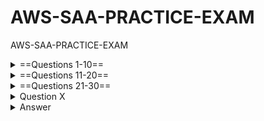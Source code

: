 # AWS-SAA-PRACTICE-EXAM
AWS-SAA-PRACTICE-EXAM

<details>
  <summary>==Questions 1-10==</summary>
  
<details>
  <summary>Question 1</summary>
 
A company collects data for temperature, humidity, and atmospheric pressure in cities across multiple continents.  The average volume of data that the company collects from each site daily is 500 GB.  Each site has a high-speed internet connection.  The company wants to aggregate the data from all these global sites as quickly as possible in a single Amazon S3 bucket.  The solution must minimize operational complexity.  

Which solution meets these requirements?

- [ ] A.  Turn on S3 Transfer Acceleration on the destination S3 bucket. Use multipart uploads to directly upload site data to the destination S3 bucket.    
- [ ] B.  Upload the data from each site to an S3 bucket in the closest Region.  Use S3 Cross-Region Replication to copy objects to the destination S3 bucket.  Then remove the data from the origin S3 bucket.    
- [ ] C.  Schedule AWS Snowball Edge Storage Optimized device jobs daily to transfer data from each site to the closest Region.  Use S3 Cross-Region Replication to copy objects to the destination S3 bucket.    
- [ ] D.  Upload the data from each site to an Amazon EC2 instance in the closest Region.  Store the data in an Amazon Elastic Block Store (Amazon EBS) volume.  At regular intervals, take an EBS snapshot and copy it to the Region that contains the destination S3 bucket.  Restore the EBS volume in that Region. 

</details>

<details>
  <summary>Answer</summary>

  - [ ] A.  Turn on S3 Transfer Acceleration on the destination S3 bucket. Use multipart uploads to directly upload site data to the destination S3 bucket.    

  The correct answer is A. Turn on S3 Transfer Acceleration on the destination S3 bucket. Use multipart uploads to directly upload site data to the destination S3 bucket.   

  Why is this the correct answer?
  
  - [ ] S3 Transfer Acceleration: This feature is designed to speed up transfers of data over long distances between your client and your S3 bucket. It leverages Amazon's CloudFront edge locations to optimize the network path, reducing latency and increasing throughput. Given that the company is transferring data from sites across multiple continents, S3 Transfer Acceleration is highly relevant.
  - [ ] Multipart Uploads: This feature allows you to upload a single object as a set of parts. Multipart uploads can improve throughput, provide faster recovery from network issues, and support uploading large objects (up to 5 TB). Since the company is dealing with 500 GB of data daily from each site, multipart uploads are a good practice to ensure efficient and reliable uploads.
  - [ ] Minimal Operational Complexity: This solution is relatively straightforward to implement. You enable S3 Transfer Acceleration on the bucket and configure your uploads to use the multipart upload API. This avoids the need for complex infrastructure setups or data transfer orchestration.
  
  Why are the other answers wrong?
  
  B. Upload the data from each site to an S3 bucket in the closest Region. Use S3 Cross-Region Replication to copy objects to the destination S3 bucket. Then remove the data from the origin S3 bucket.   
  
  Why it's wrong: 
  
  While this approach could work, it adds operational complexity. It involves managing S3 buckets in multiple regions, setting up and monitoring Cross-Region Replication, and ensuring data is deleted from the origin buckets. This adds more steps and potential points of failure compared to directly uploading with S3 Transfer Acceleration and multipart uploads. Also, Cross-Region Replication is optimized for asynchronous copying, which might not meet the requirement of getting the data into the central bucket "as quickly as possible."
  
  C. Schedule AWS Snowball Edge Storage Optimized device jobs daily to transfer data from each site to the closest Region. Use S3 Cross-Region Replication to copy objects to the destination S3 bucket.   
  
  Why it's wrong: 
  
  AWS Snowball Edge is designed for large-scale data transfers where network bandwidth is limited or cost-prohibitive. In this scenario, each site has a high-speed internet connection, making Snowball Edge unnecessary and adding significant operational overhead. Managing Snowball Edge devices, shipping them, and coordinating the data transfer process is far more complex than using direct uploads.
  
  D. Upload the data from each site to an Amazon EC2 instance in the closest Region. Store the data in an Amazon Elastic Block Store (Amazon EBS) volume. At regular intervals, take an EBS snapshot and copy it to the Region that contains the destination S3 bucket. Restore the EBS volume in that Region.   
  
  Why it's wrong: 
  
  This solution is overly complex and inefficient. It involves managing EC2 instances and EBS volumes in multiple regions, dealing with EBS snapshots, and restoring volumes. This adds significant operational overhead and introduces potential performance bottlenecks. It's also more costly than directly uploading to S3.
  
  Summary
  
  The best solution is A. Turn on S3 Transfer Acceleration on the destination S3 bucket. Use multipart uploads to directly upload site data to the destination S3 bucket. This approach provides the fastest data transfer over long distances with the least operational complexity.

</details>

<details>
  <summary>Question 2</summary>

  A company runs a web application that stores session state in memory on Amazon EC2 instances. The company wants to implement a solution to store session state data durably and elastically. The solution must minimize operational overhead.
  
  Which solution meets these requirements?
  
  - [ ] A. Use Amazon DynamoDB to store the session state data. Modify the application to read and write session state data to DynamoDB.
  - [ ] B. Use Amazon ElastiCache for Redis to store the session state data. Modify the application to read and write session state data to ElastiCache.
  - [ ] C. Use Amazon EC2 instance store volumes to store the session state data. Configure the application to replicate session state data across multiple EC2 instances.
  - [ ] D. Use Amazon Elastic File System (Amazon EFS) to store the session state data. Modify the application to read and write session state data to Amazon EFS.

</details>

<details>
  <summary>Answer</summary>

  - [ ] B. Use Amazon ElastiCache for Redis to store the session state data. Modify the application to read and write session state data to ElastiCache.

  The correct answer is B. Use Amazon ElastiCache for Redis to store the session state data. Modify the application to read and write session state data to ElastiCache.

  Why is this the correct answer?
  
  - [ ] Durable and Elastic: ElastiCache (both Redis and Memcached) provides an in-memory data store that is highly available and scalable.
  - [ ] Redis, in particular, offers durability options (RDB and AOF persistence) to ensure that session data is not lost in case of failures.
  - [ ] ElastiCache can elastically scale to handle increasing session loads.
  - [ ] Minimizes Operational Overhead: ElastiCache is a managed service.
  - [ ] AWS handles the setup, patching, scaling, and maintenance of the cache infrastructure, reducing the operational burden on the company.
  
  Why are the other answers wrong?
  
  A. Use Amazon DynamoDB to store the session state data. Modify the application to read and write session state data to DynamoDB.
  
  Why it's wrong: While DynamoDB is durable and scalable, it's a NoSQL database, not an in-memory cache. Accessing DynamoDB is generally slower than accessing an in-memory cache like ElastiCache. For session state, low latency is crucial for a good user experience. DynamoDB might introduce more latency than ElastiCache.
  
  C. Use Amazon EC2 instance store volumes to store the session state data. Configure the application to replicate session state data across multiple EC2 instances.
  
  Why it's wrong: EC2 instance store volumes are ephemeral, meaning the data is lost if the instance stops, terminates, or fails. Relying on instance store for session state would require complex application-level replication, which introduces significant operational overhead and potential data loss. This solution is neither durable nor operationally simple.
  
  D. Use Amazon Elastic File System (Amazon EFS) to store the session state data. Modify the application to read and write session state data to Amazon EFS.
  
  Why it's wrong: EFS is a file storage service. File system operations are generally slower than in-memory operations. Using EFS for session state would introduce latency and negatively impact application performance. It's not designed for the high-speed, low-latency access required for session data.
  
  Summary
  
  ElastiCache for Redis is the best solution because it provides a durable, elastic, and managed in-memory store that minimizes operational overhead and meets the performance requirements for session state management.
    
</details>


<details>
  <summary>Question 3</summary>

  A company uses AWS Organizations to manage multiple AWS accounts for different departments.  The management account has an Amazon S3 bucket that contains project reports.  The company wants to limit access to this S3 bucket to only users of accounts within the organization in AWS Organizations.  Which solution meets these requirements with the LEAST amount of operational overhead?    
  
  - [ ] A.  Add the aws:PrincipalOrgID global condition key with a reference to the organization ID to the S3 bucket policy.    
  - [ ] B.  Create an organizational unit (OU) for each department.  Add the aws:PrincipalOrgPaths global condition key to the S3 bucket policy.    
  - [ ] C.  Use AWS CloudTrail to monitor the CreateAccount, InviteAccountToOrganization, LeaveOrganization, and RemoveAccountFrom Organization events.  Update the S3 bucket policy accordingly.    
  - [ ] D.  Tag each user that needs access to the S3 bucket.  Add the aws: PrincipalTag global condition key to the S3 bucket policy.    

</details>

<details>
  <summary>Answer</summary>

  - [ ] A. Add the aws:PrincipalOrgID global condition key with a reference to the organization ID to the S3 bucket policy.

  The correct answer is A. Add the aws:PrincipalOrgID global condition key with a reference to the organization ID to the S3 bucket policy.

Why is this the correct answer?

aws:PrincipalOrgID for Organization-Wide Access: The aws:PrincipalOrgID condition key in an S3 bucket policy allows you to restrict access to AWS principals (users, roles) that belong to a specific AWS organization. This is the most efficient and direct way to enforce the requirement that only accounts within your AWS Organizations can access the bucket.
Least Operational Overhead: This method involves a simple modification to the S3 bucket policy. You add a condition that checks the organization ID, which is a static identifier. There's no need to manage individual accounts, OUs, or tags, resulting in minimal administrative effort.
Why are the other answers wrong?

B. Create an organizational unit (OU) for each department. Add the aws:PrincipalOrgPaths global condition key to the S3 bucket policy.   

Why it's wrong: While this could work, it's more complex than necessary. It requires you to create and maintain OUs, which adds organizational structure overhead. The aws:PrincipalOrgPaths condition key restricts access based on the OU hierarchy, which might be useful in some cases but is not needed for the simple requirement of granting access to the entire organization. If the organization structure changes, you might need to update the bucket policy.
C. Use AWS CloudTrail to monitor the CreateAccount, InviteAccountToOrganization, LeaveOrganization, and RemoveAccountFrom Organization events. Update the S3 bucket policy accordingly.

Why it's wrong: This is an extremely complex and inefficient solution. It involves:
Setting up CloudTrail to log organization events.
Creating an automated process (e.g., Lambda function) to analyze CloudTrail logs.
Parsing the logs to identify changes in the organization membership.
Dynamically updating the S3 bucket policy based on those changes. This approach introduces significant operational overhead, potential latency in policy updates, and increased risk of errors.
D. Tag each user that needs access to the S3 bucket. Add the aws: PrincipalTag global condition key to the S3 bucket policy.   

Why it's wrong: This is also complex and difficult to maintain. It requires:
Implementing a system to tag IAM users.
Ensuring that all relevant users are correctly tagged.
Updating tags whenever users are added or removed.
The aws:PrincipalTag condition key is useful for attribute-based access control (ABAC) but is not the most efficient way to control access based on organization membership.
Summary

The best solution is A. Add the aws:PrincipalOrgID global condition key because it's the simplest, most direct, and least operationally intensive way to restrict S3 bucket access to accounts within an AWS organization.

</details>

<details>
  <summary>Question 4</summary>

An application runs on an Amazon EC2 instance in a VPC.  The application processes logs that are stored in an Amazon S3 bucket.  The EC2 instance needs to access the S3 bucket without connectivity to the internet.  Which solution will provide private network connectivity to Amazon S3?   

- [ ] A.  Create a gateway VPC endpoint to the S3 bucket.    
- [ ] B.  Stream the logs to Amazon CloudWatch Logs.  Export the logs to the S3 bucket.    
- [ ] C.  Create an instance profile on Amazon EC2 to allow S3 access.    
- [ ] D.  Create an Amazon API Gateway API with a private link to access the S3 endpoint.  

</details>

<details>
  <summary>Answer</summary>

- [ ] A.  Create a gateway VPC endpoint to the S3 bucket.  

The correct answer is A. Create a gateway VPC endpoint to the S3 bucket.

Why is this the correct answer?

- [ ] Gateway VPC Endpoint for Private Connectivity: A gateway VPC endpoint for S3 enables instances within your VPC to access S3 over the AWS private network, without traversing the internet.
- [ ] This provides secure and private connectivity, satisfying the requirement to access the S3 bucket without internet access.

Why are the other answers wrong?

B. Stream the logs to Amazon CloudWatch Logs. Export the logs to the S3 bucket.

Why it's wrong: While CloudWatch Logs is useful for log management, this solution doesn't address the requirement for private connectivity. Exporting logs from CloudWatch Logs to S3 still involves network traffic, and it doesn't guarantee that the initial application access to S3 is private. It also adds an unnecessary intermediary step.

C. Create an instance profile on Amazon EC2 to allow S3 access.

Why it's wrong: An instance profile (which uses IAM roles) grants permissions to the EC2 instance to access AWS services like S3. However, it does not, by itself, provide private connectivity. The instance would still use public endpoints to access S3 unless a VPC endpoint is configured.

D. Create an Amazon API Gateway API with a private link to access the S3 endpoint.

Why it's wrong: While PrivateLink does provide private connectivity, using API Gateway in this scenario is overly complex and not the intended use case. API Gateway is designed for creating and managing APIs, not for direct, high-volume data access to S3 from EC2 instances. Gateway VPC endpoints are simpler and more efficient for this purpose.

Summary

The best solution is A. Create a gateway VPC endpoint to the S3 bucket because it directly and efficiently provides the required private connectivity between the EC2 instance and the S3 bucket.

</details>

<details>
  <summary>Question 5</summary>

A company is hosting a web application on AWS using a single Amazon EC2 instance that stores user-uploaded documents in an Amazon EBS volume.  For better scalability and availability, the company duplicated the architecture and created a second EC2 instance and EBS volume in another Availability Zone, placing both behind an Application Load Balancer.  After completing this change, users reported that, each time they refreshed the website, they could see one subset of their documents or the other, but never all of the documents at the same time.  What should a solutions architect propose to ensure users see all of their documents at once?   

- [ ] A.  Copy the data so both EBS volumes contain all the documents
- [ ] B.  Configure the Application Load Balancer to direct a user to the server with the documents
- [ ] C.  Copy the data from both EBS volumes to Amazon EFS.  Modify the application to save new documents to Amazon EFS   
- [ ] D.  Configure the Application Load Balancer to send the request to both servers.  Return each document from the correct server   

</details>

<details>
  <summary>Answer</summary>

- [ ] C.  Copy the data from both EBS volumes to Amazon EFS.  Modify the application to save new documents to Amazon EFS.

The correct answer is C. Copy the data from both EBS volumes to Amazon EFS. Modify the application to save new documents to Amazon EFS.

Why is this the correct answer?

- [ ] Shared File System: Amazon EFS provides a shared file system that can be mounted by multiple EC2 instances concurrently. By migrating the documents to EFS, both EC2 instances can access the same set of files, resolving the issue where users only see a subset of their documents depending on which instance they hit.
- [ ] Persistence and Availability: EFS is designed for high availability and durability. The data is stored redundantly across multiple Availability Zones, ensuring that files are not lost if an instance fails.
- [ ] Scalability: EFS automatically scales its storage capacity as you add or remove files, making it suitable for handling a growing number of user-uploaded documents.
Why are the other answers wrong?

A. Copy the data so both EBS volumes contain all the documents.

Why it's wrong: While this might seem like a straightforward solution, it introduces significant challenges. You would need to implement a synchronization mechanism to keep the EBS volumes in sync, which can be complex, error-prone, and introduce latency. It also doesn't address the underlying architecture issue of each instance having its own storage.

B. Configure the Application Load Balancer to direct a user to the server with the documents.

Why it's wrong: This approach is not scalable or highly available. It creates "sticky sessions," meaning a user is always routed to the same EC2 instance. If that instance fails, the user loses access to their documents. It also doesn't solve the problem of data consistency.

D. Configure the Application Load Balancer to send the request to both servers. Return each document from the correct server.

Why it's wrong: This is also complex and inefficient. It would require significant application logic to track which documents are stored on which server and then merge the results. It also increases the load on both servers, as they would both need to process each request.

Summary

The best solution is C. Copy the data from both EBS volumes to Amazon EFS. Modify the application to save new documents to Amazon EFS because it provides a shared, scalable, and durable storage solution that eliminates data inconsistency and improves the application's availability.

</details>

<details>
  <summary>Question 6</summary>

A company uses NFS to store large video files in on-premises network attached storage.  Each video file ranges in size from 1 MB to 500 GB.  The total storage is 70 TB and is no longer growing.  The company decides to migrate the video files to Amazon S3.  The company must migrate the video files as soon as possible while using the least possible network bandwidth.    

Which solution will meet these requirements?

- [ ] A.  Create an S3 bucket.  Create an IAM role that has permissions to write to the S3 bucket.  Use the AWS CLI to copy all files locally to the S3 bucket.    
- [ ] B.  Create an AWS Snowball Edge job.  Receive a Snowball Edge device on premises.  Use the Snowball Edge client to transfer data to the device.  Return the device so that AWS can import the data into Amazon S3.    
- [ ] C.  Deploy an S3 File Gateway on premises.  Create a public service endpoint to connect to the S3 File Gateway.  Create an S3 bucket.  Create a new NFS file share on the S3 File Gateway.  Point the new file share to the S3 bucket.  Transfer the data from the existing NFS file share to the S3 File Gateway.    
- [ ] D.  Set up an AWS Direct Connect connection between the on-premises network and AWS.  Deploy an S3 File Gateway on premises.  Create a public virtual interface (VIF) to connect to the S3 File Gateway.  Create an S3 bucket.   Create a new NFS file share on the S3 File Gateway.  Point the new file share to the S3 bucket.  Transfer the data from the existing NFS file share to the S3 File Gateway.    

</details>

<details>
  <summary>Answer</summary>

- [ ] B. Create an AWS Snowball Edge job. Receive a Snowball Edge device on premises. Use the Snowball Edge client to transfer data to the device. Return the device so that AWS can import the data into Amazon S3.    

The correct answer is B. Create an AWS Snowball Edge job. Receive a Snowball Edge device on premises. Use the Snowball Edge client to transfer data to the device. Return the device so that AWS can import the data into Amazon S3.    

Why is this the correct answer?

- [ ] Least Network Bandwidth: AWS Snowball Edge is a physical device that you can use to transfer large amounts of data into and out of AWS.  It's designed for situations where transferring data over the internet would be slow or expensive due to limited network bandwidth.  In this case, the requirement to use the "least possible network bandwidth" strongly points to Snowball Edge.   
- [ ] Speed for Large Data: For 70 TB of data, even with a good internet connection, the time to transfer all that data can be significant. Snowball Edge allows for much faster transfer of large volumes of data compared to online methods.    
- [ ] One-time Migration: The scenario describes a one-time migration of existing data, not an ongoing synchronization. Snowball Edge is well-suited for this type of bulk transfer.    

Why are the other answers wrong?

A. Create an S3 bucket. Create an IAM role that has permissions to write to the S3 bucket. Use the AWS CLI to copy all files locally to the S3 bucket.

Why it's wrong: This solution relies on transferring 70 TB of data over the network using the AWS CLI.  This would consume a large amount of network bandwidth and take a significant amount of time, directly contradicting the requirements.   

C. Deploy an S3 File Gateway on premises. Create a public service endpoint to connect to the S3 File Gateway. Create an S3 bucket. Create a new NFS file share on the S3 File Gateway. Point the new file share to the S3 bucket. Transfer the data from the existing NFS file share to the S3 File Gateway.

Why it's wrong: AWS S3 File Gateway is designed for hybrid cloud storage, providing on-premises applications access to S3.  While it could be used for migration, it's more complex than Snowball Edge for a one-time transfer. It still involves network transfer, although it might be optimized, it doesn't minimize bandwidth usage to the same extent as Snowball Edge.    

D. Set up an AWS Direct Connect connection between the on-premises network and AWS. Deploy an S3 File Gateway on premises. Create a public virtual interface (VIF) to connect to the S3 File Gateway. Create an S3 bucket. Create a new NFS file share on the S3 File Gateway. Point the new file share to the S3 bucket. Transfer the data from the existing NFS file share to the S3 File Gateway.

Why it's wrong: AWS Direct Connect provides a dedicated network connection to AWS, which can increase transfer speed.  However, setting up Direct Connect is a complex and time-consuming process. It's an overkill for a one-time migration and doesn't meet the "least possible network bandwidth" requirement as efficiently as Snowball Edge.  Additionally, it includes the complexity of S3 File Gateway.    

Summary

The best solution is B. Create an AWS Snowball Edge job because it minimizes network bandwidth usage and provides a fast way to migrate a large amount of data to Amazon S3.

</details>

<details>
  <summary>Question 7</summary>

A company has an application that ingests incoming messages.  Dozens of other applications and microservices then quickly consume these messages.  The number of messages varies drastically and sometimes increases suddenly to 100,000 each second.  The company wants to decouple the solution and increase scalability.   

Which solution meets these requirements?

- [ ] A.  Persist the messages to Amazon Kinesis Data Analytics.  Configure the consumer applications to read and process the messages.    
- [ ] B.  Deploy the ingestion application on Amazon EC2 instances in an Auto Scaling group to scale the number of EC2 instances based on CPU metrics.    
- [ ] C.  Write the messages to Amazon Kinesis Data Streams with a single shard.  Use an AWS Lambda function to preprocess messages and store them in Amazon DynamoDB.  Configure the consumer applications to read from DynamoDB to process the messages.    
- [ ] D.  Publish the messages to an Amazon Simple Notification Service (Amazon SNS) topic with multiple Amazon Simple Queue Service (Amazon SOS) subscriptions.  Configure the consumer applications to process the messages from the queues. 

</details>

<details>
  <summary>Answer</summary>

- [ ] D. Publish the messages to an Amazon Simple Notification Service (Amazon SNS) topic with multiple Amazon Simple Queue Service (Amazon SQS) subscriptions. Configure the consumer applications to process the messages from the queues.

The correct answer is D. Publish the messages to an Amazon Simple Notification Service (Amazon SNS) topic with multiple Amazon Simple Queue Service (Amazon SQS) subscriptions. Configure the consumer applications to process the messages from the queues.
   
Why is this the correct answer?

- [ ] Decoupling: Amazon SNS and SQS together provide excellent decoupling.  The ingestion application publishes messages to an SNS topic, and the consumer applications subscribe to the topic via SQS queues.  This means the ingestion application doesn't need to know anything about the consumers, and consumers don't need to know about each other.   
- [ ] Scalability: SNS can handle a high volume of messages, and SQS queues can buffer messages for consumers, allowing each part of the system to scale independently.  If message volume spikes to 100,000 per second, SNS can handle it, and SQS queues will ensure that consumers can process them at their own pace.   
- [ ] Fan-out: SNS allows for "fan-out" delivery, meaning a single message can be delivered to multiple SQS queues.  This perfectly suits the requirement that "dozens" of applications and microservices consume the messages. Each consumer gets its own copy of the message via its SQS queue.   

Why are the other answers wrong?

A. Persist the messages to Amazon Kinesis Data Analytics. Configure the consumer applications to read and process the messages.

Why it's wrong: Kinesis Data Analytics is designed for real-time analytics on streaming data.  While it can handle high volumes, it's not the best fit for simple message distribution to many consumers.  It's more complex and expensive than SNS/SQS for this use case.   

B. Deploy the ingestion application on Amazon EC2 instances in an Auto Scaling group to scale the number of EC2 instances based on CPU metrics.

Why it's wrong: This only scales the ingestion of messages, not the consumption.  It doesn't decouple the system or address the scalability of the many consumer applications.   

C. Write the messages to Amazon Kinesis Data Streams with a single shard. Use an AWS Lambda function to preprocess messages and store them in Amazon DynamoDB. Configure the consumer applications to read from DynamoDB to process the messages.

Why it's wrong: Kinesis Data Streams is good for real-time data streaming, but using a single shard will limit throughput.  Lambda preprocessing adds complexity and potential bottlenecks.  Storing in DynamoDB adds latency and cost compared to SQS queues, which are designed for message queuing.  Also, reading from DynamoDB by many consumers can create hot spots and scaling issues.   

Summary

The best solution is D.
 
Amazon SNS and SQS provide the best combination of decoupling, scalability, and fan-out capability to meet the requirements of the scenario.

</details>

<details>
  <summary>Question 8</summary>

A company is migrating a distributed application to AWS. The application serves variable workloads. The legacy platform consists of a primary server that coordinates jobs across multiple compute nodes. The company wants to modernize the application with a solution that maximizes resiliency and scalability. How should a solutions architect design the architecture to meet these requirements?   

- [ ] A. Configure an Amazon Simple Queue Service (Amazon SQS) queue as a destination for the jobs. Implement the compute nodes with Amazon EC2 instances that are managed in an Auto Scaling group. Configure EC2 Auto Scaling to use scheduled scaling.   
- [ ] B. Configure an Amazon Simple Queue Service (Amazon SQS) queue as a destination for the jobs. Implement the compute nodes with Amazon EC2 instances that are managed in an Auto Scaling group. Configure EC2 Auto Scaling based on the size of the queue.
- [ ] C. Implement the primary server and the compute nodes with Amazon EC2 instances that are managed in an Auto Scaling group. Configure AWS CloudTrail as a destination for the jobs. Configure EC2 Auto Scaling based on the load on the primary server.   
- [ ] D. Implement the primary server and the compute nodes with Amazon EC2 instances that are managed in an Auto Scaling group. Configure Amazon EventBridge (Amazon CloudWatch Events) as a destination for the jobs. Configure EC2 Auto Scaling based on the load on the compute nodes. 

</details>

<details>
  <summary>Answer</summary>

- [ ] B. Configure an Amazon Simple Queue Service (Amazon SQS) queue as a destination for the jobs. Implement the compute nodes with Amazon EC2 instances that are managed in an Auto Scaling group. Configure EC2 Auto Scaling based on the size of the queue.

The correct answer is B. Configure an Amazon Simple Queue Service (Amazon SQS) queue as a destination for the jobs. Implement the compute nodes with Amazon EC2 instances that are managed in an Auto Scaling group. Configure EC2 Auto Scaling based on the size of the queue.

Why is this the correct answer?

- [ ] SQS for Decoupling and Resiliency: Using an SQS queue effectively decouples the primary server from the compute nodes. The primary server puts jobs in the queue, and the compute nodes take jobs from the queue. This makes the system more resilient because if a compute node fails, the job remains in the queue to be processed by another node.   
- [ ] Auto Scaling for Scalability: Managing compute nodes with an Auto Scaling group allows the number of nodes to adjust automatically based on demand, providing scalability.   
- [ ] Queue-Based Scaling: Configuring Auto Scaling based on the size of the SQS queue is crucial for handling variable workloads. When the queue is large, Auto Scaling adds more compute nodes to process the backlog. When the queue is small, Auto Scaling removes nodes to save costs. This ensures the application scales efficiently with the workload.   

Why are the other answers wrong?

A. Configure an Amazon Simple Queue Service (Amazon SQS) queue as a destination for the jobs. Implement the compute nodes with Amazon EC2 instances that are managed in an Auto Scaling group. Configure EC2 Auto Scaling to use scheduled scaling.

Why it's wrong: Scheduled scaling doesn't provide the dynamic responsiveness needed for variable workloads. Scheduled scaling works well for predictable load patterns, but this scenario involves unpredictable variations. Scaling based on queue size is more adaptive.   

C. Implement the primary server and the compute nodes with Amazon EC2 instances that are managed in an Auto Scaling group. Configure AWS CloudTrail as a destination for the jobs. Configure EC2 Auto Scaling based on the load on the primary server.

Why it's wrong: CloudTrail is for auditing API calls, not for queuing jobs. Scaling based on the primary server's load might not accurately reflect the work needed by the compute nodes. The queue size is a more direct indicator of the workload for those nodes. Also, it does not decouple the primary server from the compute nodes.   

D. Implement the primary server and the compute nodes with Amazon EC2 instances that are managed in an Auto Scaling group. Configure Amazon EventBridge (Amazon CloudWatch Events) as a destination for the jobs. Configure EC2 Auto Scaling based on the load on the compute nodes.

Why it's wrong: EventBridge is for event-driven architectures, not for queuing jobs in this manner. While scaling compute nodes based on their load is good, it doesn't address how jobs are passed between the primary server and the compute nodes. SQS provides the necessary decoupling and reliable queuing. Also, it does not decouple the primary server from the compute nodes.   

Summary

The best solution is B.  Using SQS for job queuing and Auto Scaling based on queue size provides the most resilient and scalable architecture for variable workloads.

</details>

<details>
  <summary>Question 9</summary>

A company is running an SMB file server in its data center.  The file server stores large files that are accessed frequently for the first few days after the files are created.  After 7 days the files are rarely accessed.   

The total data size is increasing and is close to the company's total storage capacity.  A solutions architect must increase the company's available storage space without losing low-latency access to the most recently accessed files.  The solutions architect must also provide file lifecycle management to avoid future storage issues.   

Which solution will meet these requirements?

- [ ] A.  Use AWS DataSync to copy data that is older than 7 days from the SMB file server to AWS. 
- [ ] B.  Create an Amazon S3 File Gateway to extend the company's storage space. Create an S3 Lifecycle policy to transition the data to S3 Glacier Deep Archive after 7 days. 
- [ ] C.  Create an Amazon FSx for Windows File Server file system to extend the company's storage space. 
- [ ] D.  Install a utility on each user's computer to access Amazon S3. Create an S3 Lifecycle policy to transition the data to S3 Glacier Flexible Retrieval after 7 days. 

</details>

<details>
  <summary>Answer</summary>

- [ ] B.  Create an Amazon S3 File Gateway to extend the company's storage space.  Create an S3 Lifecycle policy to transition the data to S3 Glacier Deep Archive after 7 days.  

The correct answer is B. Create an Amazon S3 File Gateway to extend the company's storage space. Create an S3 Lifecycle policy to transition the data to S3 Glacier Deep Archive after 7 days.   

Why is this the correct answer?

- [ ] Amazon S3 File Gateway: This service allows you to seamlessly connect your on-premises file server to Amazon S3. It caches frequently accessed files on-premises, providing low-latency access, while transparently storing all your data in S3. This effectively extends the company's storage capacity in the cloud without requiring significant changes to how users access files.
- [ ] S3 Lifecycle Policy: This feature automates the movement of objects between different S3 storage classes. By creating a lifecycle policy to transition files to S3 Glacier Deep Archive after 7 days, you can automatically move infrequently accessed data to a lower-cost storage option. This addresses the requirement for file lifecycle management and avoids future storage issues by optimizing storage costs.

Why are the other answers wrong?

A. Use AWS DataSync to copy data that is older than 7 days from the SMB file server to AWS.

Why it's wrong: AWS DataSync is designed for data migration and replication, not for providing a seamless extension of on-premises storage with local caching. While it can move data to AWS, it doesn't provide the low-latency access to recently accessed files that the File Gateway offers. It also doesn't integrate as directly with file access as a file gateway.

C. Create an Amazon FSx for Windows File Server file system to extend the company's storage space.

Why it's wrong: Amazon FSx for Windows File Server provides a fully managed native Microsoft Windows file system. While it's suitable for Windows-based workloads, it doesn't inherently provide the lifecycle management to archive older files to a lower-cost storage like S3 Glacier Deep Archive. It's also a separate file system, not an extension of the existing SMB file server with caching.

D. Install a utility on each user's computer to access Amazon S3. Create an S3 Lifecycle policy to transition the data to S3 Glacier Flexible Retrieval after 7 days.   

Why it's wrong: This approach is disruptive and complex. It requires users to change their workflow to access files directly from S3, which is not a seamless extension of their existing SMB file server. It also introduces management overhead for installing and maintaining the utility on each user's computer. While S3 Lifecycle can move data to Glacier, it doesn't address the need for low-latency access to recently accessed files in the same way that File Gateway's caching does.

Summary

The best solution is B because it provides a seamless way to extend on-premises storage with caching for frequently accessed files (via S3 File Gateway) and automates the archival of older files to a cost-effective storage class (via S3 Lifecycle policy), meeting all the requirements of the scenario.

</details>

<details>
  <summary>Question 10</summary>

A company is building an ecommerce web application on AWS.  The application sends information about new orders to an Amazon API Gateway REST API to process.  The company wants to ensure that orders are processed in the order that they are received.    

Which solution will meet these requirements?

- [ ] A.  Use an API Gateway integration to publish a message to an Amazon Simple Notification Service (Amazon SNS) topic when the application receives an order.  Subscribe an AWS Lambda function to the topic to perform processing. 
- [ ] B.  Use an API Gateway integration to send a message to an Amazon Simple Queue Service (Amazon SQS) FIFO queue when the application receives an order.  Configure the SQS FIFO queue to invoke an AWS Lambda function for processing. 
- [ ] C.  Use an API Gateway authorizer to block any requests while the application processes an order. 
- [ ] D.  Use an API Gateway integration to send a message to an Amazon Simple Queue Service (Amazon SQS) standard queue when the application receives an order.  Configure the SQS standard queue to invoke an AWS Lambda function for processing.  

</details>

<details>
  <summary>Answer</summary>

- [ ] B.  Use an API Gateway integration to send a message to an Amazon Simple Queue Service (Amazon SQS) FIFO queue when the application receives an order.  Configure the SQS FIFO queue to invoke an AWS Lambda function for processing. 

The correct answer is B. Use an API Gateway integration to send a message to an Amazon Simple Queue Service (Amazon SQS) FIFO queue when the application receives an order. Configure the SQS FIFO queue to invoke an AWS Lambda function for processing.   

Why is this the correct answer?

- [ ] Amazon SQS FIFO (First-In-First-Out) queue: FIFO queues are designed to preserve the order in which messages are sent and received. This is crucial for the requirement of processing orders in the order they are received. When API Gateway sends order information to a FIFO queue, SQS guarantees that the Lambda function will process these orders in the correct sequence.
- [ ] API Gateway Integration with SQS: API Gateway can directly integrate with SQS to send messages. This allows the application to submit order data to the queue as soon as it's received.
- [ ] SQS Invokes Lambda: SQS can be configured to trigger a Lambda function automatically whenever new messages arrive in the queue. This creates an event-driven architecture, where the Lambda function processes orders asynchronously, ensuring that the API Gateway remains responsive.

Why are the other answers wrong?

A. Use an API Gateway integration to publish a message to an Amazon Simple Notification Service (Amazon SNS) topic when the application receives an order. Subscribe an AWS Lambda function to the topic to perform processing.   

Why it's wrong: Amazon SNS is a publish/subscribe messaging service. While it can trigger Lambda functions, it does not guarantee message ordering. In a publish/subscribe pattern, messages are delivered to all subscribers, and there is no inherent mechanism to ensure that messages are processed in the order they were published. This violates the requirement for ordered processing.

C. Use an API Gateway authorizer to block any requests while the application processes an order.

Why it's wrong: API Gateway authorizers are used for authentication and authorization, not for managing message processing order. Blocking requests while processing would severely impact the application's performance and availability. It would create a bottleneck and prevent the application from handling concurrent orders efficiently. This is not a scalable or practical solution.

D. Use an API Gateway integration to send a message to an Amazon Simple Queue Service (Amazon SQS) standard queue when the application receives an order. Configure the SQS standard queue to invoke an AWS Lambda function for processing.   

Why it's wrong: Amazon SQS standard queues provide at-least-once delivery but do not guarantee message ordering. Messages might be delivered out of order, which would violate the requirement to process orders in the sequence they are received. While standard queues are suitable for many use cases, they are not appropriate when message ordering is critical.

Summary

The best solution is B because it uses Amazon SQS FIFO queues to ensure orders are processed in the order they are received, which is a key requirement. The other options do not provide guaranteed message ordering or introduce other problems like performance bottlenecks.

</details>

</details>

<details>
  <summary>==Questions 11-20==</summary>

<details>
  <summary>Question 11</summary>

A company has an application that runs on Amazon EC2 instances and uses an Amazon Aurora database.  The EC2 instances connect to the database by using user names and passwords that are stored locally in a file.  The company wants to minimize the operational overhead of credential management.    

What should a solutions architect do to accomplish this goal?

- [ ] A.  Use AWS Secrets Manager.  Turn on automatic rotation.
- [ ] B.  Use AWS Systems Manager Parameter Store.  Turn on automatic rotation.
- [ ] C.  Create an Amazon S3 bucket to store objects that are encrypted with an AWS Key Management Service (AWS KMS) encryption key.  Migrate the credential file to the S3 bucket.  Point the application to the S3 bucket. 
- [ ] D.  Create an encrypted Amazon Elastic Block Store (Amazon EBS) volume for each EC2 instance.  Attach the new EBS volume to each EC2 instance.  Migrate the credential file to the new EBS volume.  Point the application to the new EBS volume.  

</details>

<details>
  <summary>Answer</summary>

- [ ] A.  Use AWS Secrets Manager.  Turn on automatic rotation.

The correct answer is A. Use AWS Secrets Manager. Turn on automatic rotation.

Why is this the correct answer?

- [ ] AWS Secrets Manager: This service is specifically designed to help you securely store, retrieve, and manage database credentials, API keys, and other secrets.  It offers features like automatic secret rotation, which greatly reduces the operational overhead of manually changing credentials.    
- [ ] Automatic Rotation: By turning on automatic rotation, Secrets Manager can automatically rotate the database credentials on a defined schedule.  This eliminates the need for manual intervention, minimizing operational overhead and improving security by reducing the risk of using long-lived credentials.    

Why are the other answers wrong?

B. Use AWS Systems Manager Parameter Store. Turn on automatic rotation.

Why it's wrong: While AWS Systems Manager Parameter Store can securely store secrets, it is not primarily designed for automatic secret rotation of database credentials in the same way that Secrets Manager is.  Implementing automatic rotation with Parameter Store would require additional custom configuration and management, increasing operational overhead.    
C. Create an Amazon S3 bucket to store objects that are encrypted with an AWS Key Management Service (AWS KMS) encryption key. Migrate the credential file to the S3 bucket. Point the application to the S3 bucket.

Why it's wrong: Storing credentials in an S3 bucket, even if encrypted, is not a secure or operationally efficient way to manage them.  It introduces complexities in access control, requires managing S3 permissions, and does not provide built-in secret rotation.  Additionally, the application would need to be modified to retrieve credentials from S3, adding overhead.    
D. Create an encrypted Amazon Elastic Block Store (Amazon EBS) volume for each EC2 instance. Attach the new EBS volume to each EC2 instance. Migrate the credential file to the new EBS volume. Point the application to the new EBS volume.

Why it's wrong: Storing credentials on EBS volumes is not a recommended security practice.  It increases management overhead as each volume needs to be managed and secured. It also doesn't provide any built-in mechanism for secret rotation.  If an EC2 instance is compromised, the credentials on the EBS volume could be exposed.    
Summary

The best solution is A because AWS Secrets Manager is the most suitable service for managing database credentials with the least operational overhead, thanks to its automatic rotation feature. The other options introduce more complexity, security risks, or lack the automated rotation capabilities needed for efficient credential management.

</details>

<details>
  <summary>Question 12</summary>

A global company hosts its web application on Amazon EC2 instances behind an Application Load Balancer (ALB).  The web application has static data and dynamic data.  The company stores its static data in an Amazon S3 bucket.  The company wants to improve performance and reduce latency for the static data and dynamic data.  The company is using its own domain name registered with Amazon Route 53.    

What should a solutions architect do to meet these requirements?

- [ ] A.  Create an Amazon CloudFront distribution that has the S3 bucket and the ALB as origins.  Configure Route 53 to route traffic to the CloudFront distribution. 
- [ ] B.  Create an Amazon CloudFront distribution that has the ALB as an origin.  Create an AWS Global Accelerator standard accelerator that has the S3 bucket as an endpoint Configure Route 53 to route traffic to the CloudFront distribution. 
- [ ] C.  Create an Amazon CloudFront distribution that has the S3 bucket as an origin.  Create an AWS Global Accelerator standard accelerator that has the ALB and the CloudFront distribution as endpoints.  Create a custom domain name that points to the accelerator DNS name.  Use the custom domain name as an endpoint for the web application. 
- [ ] D.  Create an Amazon CloudFront distribution that has the ALB as an origin.  Create an AWS Global Accelerator standard accelerator that has the S3 bucket as an endpoint.  Create two domain names.  Point one domain name to the CloudFront DNS name for dynamic content.  Point the other domain name to the accelerator DNS name for static content.  Use the domain names as endpoints for the web application. 

</details>

<details>
  <summary>Answer</summary>

- [ ] A.  Create an Amazon CloudFront distribution that has the S3 bucket and the ALB as origins.  Configure Route 53 to route traffic to the CloudFront distribution. 

The correct answer is A. Create an Amazon CloudFront distribution that has the S3 bucket and the ALB as origins. Configure Route 53 to route traffic to the CloudFront distribution.    

Why is this the correct answer?

- [ ] Amazon CloudFront is a content delivery network (CDN) service that speeds up the distribution of your web content to users.
- [ ] By using CloudFront with both the S3 bucket (for static content) and the Application Load Balancer (for dynamic content) as origins, you can effectively cache and deliver both types of content efficiently.
- [ ] Route 53 is a highly available and scalable Domain Name System (DNS) web service.
- [ ] Configuring Route 53 to route traffic to the CloudFront distribution ensures that user requests are directed to the nearest CloudFront edge location, further reducing latency and improving performance.    

Why are the other answers wrong?

B. Create an Amazon CloudFront distribution that has the ALB as an origin. Create an AWS Global Accelerator standard accelerator that has the S3 bucket as an endpoint Configure Route 53 to route traffic to the CloudFront distribution.

Why it's wrong: While CloudFront is suitable for caching, AWS Global Accelerator is designed to improve the performance of dynamic traffic over the internet. Using Global Accelerator for the S3 bucket (static content) is not the most efficient use of the service. CloudFront can handle static content delivery effectively. Also, this option introduces unnecessary complexity.    

C. Create an Amazon CloudFront distribution that has the S3 bucket as an origin. Create an AWS Global Accelerator standard accelerator that has the ALB and the CloudFront distribution as endpoints. Create a custom domain name that points to the accelerator DNS name. Use the custom domain name as an endpoint for the web application.

Why it's wrong: This option overcomplicates the architecture. Using Global Accelerator with CloudFront as an endpoint is not a typical or necessary pattern for this use case. CloudFront can handle both static and dynamic content efficiently when configured with both S3 and ALB as origins.    

D. Create an Amazon CloudFront distribution that has the ALB as an origin. Create an AWS Global Accelerator standard accelerator that has the S3 bucket as an endpoint. Create two domain names. Point one domain name to the CloudFront DNS name for dynamic content. Point the other domain name to the accelerator DNS name for static content. Use the domain names as endpoints for the web application.

Why it's wrong: This option suggests using two separate domain names, which adds complexity to the application and is not necessary. CloudFront can serve both static and dynamic content under a single domain name when configured correctly with multiple origins. Using Global Accelerator for S3 is not the most cost-effective or efficient approach.    

Summary

The best solution is A because it leverages CloudFront to efficiently deliver both static and dynamic content and uses Route 53 to optimize routing. This approach provides the required performance and latency improvements in a straightforward and effective manner.

</details>

<details>
  <summary>Question 13</summary>
 
A company performs monthly maintenance on its AWS infrastructure.  During these maintenance activities, the company needs to rotate the credentials for its Amazon RDS for MySQL databases across multiple AWS Regions.    

Which solution will meet these requirements with the LEAST operational overhead?

- [ ] A.  Store the credentials as secrets in AWS Secrets Manager.  Use multi-Region secret replication for the required Regions.  Configure Secrets Manager to rotate the secrets on a schedule.    
- [ ] B.  Store the credentials as secrets in AWS Systems Manager by creating a secure string parameter.  Use multi-Region secret replication for the required Regions.  Configure Systems Manager to rotate the secrets on a schedule.    
- [ ] C.  Store the credentials in an Amazon S3 bucket that has server-side encryption (SSE) enabled.  Use Amazon EventBridge (Amazon CloudWatch Events) to invoke an AWS Lambda function to rotate the credentials.    
- [ ] D.  Encrypt the credentials as secrets by using AWS Key Management Service (AWS KMS) multi-Region customer managed keys.  Store the secrets in an Amazon DynamoDB global table.  Use an AWS Lambda function to retrieve the secrets from DynamoDB.  Use the RDS API to rotate the secrets.

</details>

<details>
  <summary>Answer</summary>

- [ ] A.  Store the credentials as secrets in AWS Secrets Manager.  Use multi-Region secret replication for the required Regions.  Configure Secrets Manager to rotate the secrets on a schedule.    

The correct answer is A. Store the credentials as secrets in AWS Secrets Manager. Use multi-Region secret replication for the required Regions. Configure Secrets Manager to rotate the secrets on a schedule.   

Why is this the correct answer?

- [ ] AWS Secrets Manager: This service is specifically designed for managing database credentials, API keys, and other secrets. It simplifies the process of storing, retrieving, and rotating sensitive information.
- [ ] Multi-Region Secret Replication: Secrets Manager allows you to replicate secrets across multiple AWS Regions. This ensures that the credentials are available in all the necessary Regions for the RDS for MySQL databases.
- [ ] Scheduled Rotation: Secrets Manager has built-in automatic rotation capabilities. You can configure it to rotate the RDS database credentials on a schedule (e.g., monthly), which aligns with the company's maintenance activities. This automation minimizes operational overhead.

Why are the other answers wrong?

B. Store the credentials as secrets in AWS Systems Manager by creating a secure string parameter. Use multi-Region secret replication for the required Regions. Configure Systems Manager to rotate the secrets on a schedule.   

Why it's wrong: While AWS Systems Manager Parameter Store can securely store secrets, it's not as specialized for database credential rotation as Secrets Manager. Implementing automatic rotation with Parameter Store requires more manual setup and management with Lambda functions, increasing operational overhead.

C. Store the credentials in an Amazon S3 bucket that has server-side encryption (SSE) enabled. Use Amazon EventBridge (Amazon CloudWatch Events) to invoke an AWS Lambda function to rotate the credentials.   

Why it's wrong: Storing credentials directly in S3, even with encryption, is not a recommended security best practice. It requires managing access control to the bucket and implementing custom rotation logic using EventBridge and Lambda. This approach is more complex and has higher operational overhead compared to using Secrets Manager.

D. Encrypt the credentials as secrets by using AWS Key Management Service (AWS KMS) multi-Region customer managed keys. Store the secrets in an Amazon DynamoDB global table. Use an AWS Lambda function to retrieve the secrets from DynamoDB. Use the RDS API to rotate the secrets.   

Why it's wrong: This solution is overly complex. Using DynamoDB to store credentials introduces unnecessary overhead, and managing the entire rotation process with Lambda and the RDS API requires significant custom coding and maintenance. Secrets Manager provides a much simpler and more managed approach.

Summary

The best solution is A because AWS Secrets Manager provides a centralized and managed way to store, replicate, and automatically rotate database credentials across multiple Regions, minimizing operational overhead.

</details>

<details>
  <summary>Question 14</summary>

A company runs an ecommerce application on Amazon EC2 instances behind an Application Load Balancer.  The instances run in an Amazon EC2 Auto Scaling group across multiple Availability Zones.  The Auto Scaling group scales based on CPU utilization metrics.  The ecommerce application stores the transaction data in a MySQL 8.0 database that is hosted on a large EC2 instance.  The database's performance degrades quickly as application load increases.  The application handles more read requests than write transactions.  The company wants a solution that will automatically scale the database to meet the demand of unpredictable read workloads while maintaining high availability.  Which solution will meet these requirements?   

- [ ] A.  Use Amazon Redshift with a single node for leader and compute functionality.    
- [ ] B.  Use Amazon RDS with a Single-AZ deployment Configure Amazon RDS to add reader instances in a different Availability Zone.    
- [ ] C.  Use Amazon Aurora with a Multi-AZ deployment.  Configure Aurora Auto Scaling with Aurora Replicas.    
- [ ] D.  Use Amazon ElastiCache for Memcached with EC2 Spot Instances. 

</details>

<details>
  <summary>Answer</summary>

- [ ] C.  Use Amazon Aurora with a Multi-AZ deployment.  Configure Aurora Auto Scaling with Aurora Replicas.
  
The correct answer is C. Use Amazon Aurora with a Multi-AZ deployment. Configure Aurora Auto Scaling with Aurora Replicas.

Why is this the correct answer?

- [ ] Amazon Aurora: Aurora is a MySQL and PostgreSQL-compatible relational database service built for the cloud. It is designed to offer high performance, scalability, and availability.
- [ ] Multi-AZ Deployment: Deploying Aurora in a Multi-AZ configuration provides high availability by synchronously replicating data to a standby instance in a different Availability Zone. This ensures that the database remains available even if one AZ experiences an outage.   
- [ ] Aurora Auto Scaling with Aurora Replicas: Aurora Auto Scaling allows you to automatically add or remove Aurora Replicas based on the database workload. Since the application handles more read requests, adding replicas will distribute the read load and improve performance.
- [ ] Auto Scaling ensures that this scaling happens automatically in response to demand, meeting the requirement for scaling to unpredictable read workloads.

Why are the other answers wrong?

A. Use Amazon Redshift with a single node for leader and compute functionality.

Why it's wrong: Amazon Redshift is a data warehousing service designed for analytics and business intelligence. It is not suitable for online transaction processing (OLTP) workloads like an ecommerce application's transaction data. Also, using a single node does not provide high availability.

B. Use Amazon RDS with a Single-AZ deployment Configure Amazon RDS to add reader instances in a different Availability Zone.   

Why it's wrong: While Amazon RDS can provide read replicas for scaling reads, a Single-AZ deployment does not offer high availability. If the single AZ fails, the database will be unavailable. Aurora's Multi-AZ deployment provides a more robust high availability solution.

D. Use Amazon ElastiCache for Memcached with EC2 Spot Instances.

Why it's wrong: Amazon ElastiCache is an in-memory caching service. It is used to improve application performance by caching frequently accessed data, but it is not a replacement for a relational database like MySQL for storing transaction data. Also, using EC2 Spot Instances can introduce availability risks, as Spot Instances can be interrupted.

Summary

The best solution is C because Amazon Aurora with Multi-AZ deployment provides both the high availability and the ability to automatically scale read capacity with Aurora Replicas, which directly addresses the application's requirements.

</details>

<details>
  <summary>Question 15</summary>

A company recently migrated to AWS and wants to implement a solution to protect the traffic that flows in and out of the production VPC.  The company had an inspection server in its on-premises data center.  The inspection server performed specific operations such as traffic flow inspection and traffic filtering.  The company wants to have the same functionalities in the AWS Cloud.    

Which solution will meet these requirements?

- [ ] A.  Use Amazon GuardDuty for traffic inspection and traffic filtering in the production VPC.    
- [ ] B.  Use Traffic Mirroring to mirror traffic from the production VPC for traffic inspection and filtering.    
- [ ] C.  Use AWS Network Firewall to create the required rules for traffic inspection and traffic filtering for the production VPC.    
- [ ] D.  Use AWS Firewall Manager to create the required rules for traffic inspection and traffic filtering for the production VPC. 

</details>

<details>
  <summary>Answer</summary>

- [ ] C.  Use AWS Network Firewall to create the required rules for traffic inspection and traffic filtering for the production VPC.  
          
The correct answer is C. Use AWS Network Firewall to create the required rules for traffic inspection and traffic filtering for the production VPC.   

Why is this the correct answer?

- [ ] AWS Network Firewall: This service provides stateful network firewalling for your VPCs. It allows you to filter traffic at the network layer (Layer 3 and 4) as well as the application layer (Layer 7).
- [ ] You can create fine-grained rules for traffic inspection and filtering, giving you the control needed to protect your VPC. It's designed to provide the functionalities of a traditional inspection server in the cloud.

Why are the other answers wrong?

A. Use Amazon GuardDuty for traffic inspection and traffic filtering in the production VPC.

Why it's wrong: Amazon GuardDuty is a threat detection service that monitors for malicious activity and delivers security alerts. It analyzes VPC Flow Logs, DNS Logs, and CloudTrail Logs. While it performs "inspection" in the sense of detecting threats, it does not provide the capability to create custom rules to actively filter or block traffic in the way that a traditional firewall does.

B. Use Traffic Mirroring to mirror traffic from the production VPC for traffic inspection and filtering.

Why it's wrong: Traffic Mirroring allows you to copy network traffic from EC2 instances. However, it only copies the traffic; it doesn't provide the firewall functionality to inspect and filter traffic in real-time. You would need to send the mirrored traffic to separate inspection appliances, adding complexity and cost.

D. Use AWS Firewall Manager to create the required rules for traffic inspection and traffic filtering for the production VPC.   

Why it's wrong: AWS Firewall Manager is a security management service that allows you to centrally manage firewall rules across multiple AWS accounts and VPCs. It works in conjunction with AWS Network Firewall and AWS WAF. You still need AWS Network Firewall to define the actual inspection and filtering rules; Firewall Manager is for centralized management of those rules.

Summary

The best solution is C because AWS Network Firewall is the service that most closely replicates the functionality of an on-premises inspection server by providing stateful firewall capabilities with customizable rules for traffic inspection and filtering directly within the VPC.
</details>

<details>
  <summary>Question 16</summary>

A company hosts a data lake on AWS.  The data lake consists of data in Amazon S3 and Amazon RDS for PostgreSQL.  The company needs a reporting solution that provides data visualization and includes all the data sources within the data lake.  Only the company's management team should have full access to all the visualizations.  The rest of the company should have only limited access.   

Which solution will meet these requirements?

- [ ] A.  Create an analysis in Amazon QuickSight.  Connect all the data sources and create new datasets.  Publish dashboards to visualize the data.  Share the dashboards with the appropriate IAM roles.   
- [ ] B.  Create an analysis in Amazon QuickSight.  Connect all the data sources and create new datasets.  Publish dashboards to visualize the data.  Share the dashboards with the appropriate users and groups.   
- [ ] C.  Create an AWS Glue table and crawler for the data in Amazon S3.  Create an AWS Glue extract, transform, and load (ETL) job to produce reports.  Publish the reports to Amazon S3.  Use S3 bucket policies to limit access to the reports.   
- [ ] D.  Create an AWS Glue table and crawler for the data in Amazon S3.  Use Amazon Athena Federated Query to access data within Amazon RDS for PostgreSQL.  Generate reports by using Amazon Athena.  Publish the reports to Amazon S3.  Use S3 bucket policies to limit access to the reports. 

</details>

<details>
  <summary>Answer</summary>

- [ ] B.  Create an analysis in Amazon QuickSight.  Connect all the data sources and create new datasets.  Publish dashboards to visualize the data.  Share the dashboards with the appropriate users and groups.    

The correct answer is B. Create an analysis in Amazon QuickSight. Connect all the data sources and create new datasets. Publish dashboards to visualize the data. Share the dashboards with the appropriate users and groups.    

Why is this the correct answer?

- [ ] Amazon QuickSight is a cloud-native, serverless business intelligence service that makes it easy to connect to various data sources, create interactive dashboards, and share them with users within an organization.    
- [ ] By connecting QuickSight to both Amazon S3 and Amazon RDS for PostgreSQL, you can visualize data from both parts of the data lake in one place.
- [ ] QuickSight allows you to share dashboards with specific users and groups, providing granular control over access to the visualizations.  This directly addresses the requirement to give the management team full access and the rest of the company limited access.   

Why are the other answers wrong?

A. Create an analysis in Amazon QuickSight. Connect all the data sources and create new datasets. Publish dashboards to visualize the data. Share the dashboards with the appropriate IAM roles.

Why it's wrong: While QuickSight can integrate with AWS Identity and Access Management (IAM), sharing dashboards directly with IAM roles is not the typical or most effective way to manage user access within QuickSight. QuickSight is designed to manage sharing through users and groups within the QuickSight service itself, which provides more fine-grained control for this use case.

C. Create an AWS Glue table and crawler for the data in Amazon S3. Create an AWS Glue extract, transform, and load (ETL) job to produce reports. Publish the reports to Amazon S3. Use S3 bucket policies to limit access to the reports.

Why it's wrong: This solution focuses on using AWS Glue for data processing and S3 for storing reports. While Glue is excellent for ETL, it doesn't provide the data visualization capabilities needed for the reporting solution. Relying solely on S3 bucket policies for access control is less flexible and user-friendly than QuickSight's built-in sharing features.

D. Create an AWS Glue table and crawler for the data in Amazon S3. Use Amazon Athena Federated Query to access data within Amazon RDS for PostgreSQL. Generate reports by using Amazon Athena. Publish the reports to Amazon S3. Use S3 bucket policies to limit access to the reports.

Why it's wrong: Similar to option C, this solution uses AWS Glue and Amazon Athena, which are powerful for data querying and analysis, but it lacks the visualization component. Athena is a query service, not a reporting tool. Again, using only S3 bucket policies for access control is less ideal than QuickSight's sharing features.
Summary

The best solution is B because Amazon QuickSight provides the necessary data visualization capabilities and granular control over sharing dashboards with users and groups, fulfilling all the requirements of the scenario.

</details>

<details>
  <summary>Question 17</summary>

A company is implementing a new business application.  The application runs on two Amazon EC2 instances and uses an Amazon S3 bucket for document storage.  A solutions architect needs to ensure that the EC2 instances can access the S3 bucket.    

What should the solutions architect do to meet this requirement?

- [ ] A.  Create an IAM role that grants access to the S3 bucket.  Attach the role to the EC2 instances.    
- [ ] B.  Create an IAM policy that grants access to the S3 bucket.  Attach the policy to the EC2 instances.    
- [ ] C.  Create an IAM group that grants access to the S3 bucket.  Attach the group to the EC2 instances.    
- [ ] D.  Create an IAM user that grants access to the S3 bucket.  Attach the user account to the EC2 instances.

</details>

<details>
  <summary>Answer</summary>

- [ ] A.  Create an IAM role that grants access to the S3 bucket.  Attach the role to the EC2 instances.    

The correct answer is A. Create an IAM role that grants access to the S3 bucket. Attach the role to the EC2 instances.

Why is this the correct answer?

- [ ] IAM roles are the recommended way to grant permissions to AWS services like EC2 to access other AWS services like S3.    
- [ ] When you attach an IAM role to an EC2 instance, the applications running on that instance can obtain temporary AWS credentials and use them to access the specified resources.    
- [ ] This method is secure and manageable, as you don't need to manage long-term credentials directly on the EC2 instances.    

Why are the other answers wrong?

B. Create an IAM policy that grants access to the S3 bucket. Attach the policy to the EC2 instances.

Why it's wrong: IAM policies define permissions, but they need to be attached to IAM identities (users, groups, or roles). You can't directly attach a policy to an EC2 instance. Roles are the correct way to grant permissions to EC2 instances.

C. Create an IAM group that grants access to the S3 bucket. Attach the group to the EC2 instances.

Why it's wrong: IAM groups are used to manage permissions for IAM users, not AWS resources like EC2 instances. You can't attach a group to an EC2 instance.

D. Create an IAM user that grants access to the S3 bucket. Attach the user account to the EC2 instances.

Why it's wrong: Creating IAM users and embedding their credentials (access keys and secret access keys) directly on EC2 instances is a security risk. It's harder to manage and rotate credentials, and if an instance is compromised, the credentials could be exposed. Roles provide a more secure and manageable way to grant permissions to EC2 instances.

Summary

The best solution is A because IAM roles are designed for granting permissions to AWS services, providing a secure and manageable way for EC2 instances to access S3 buckets without managing credentials directly on the instances.

</details>

<details>
  <summary>Question 18</summary>

An application development team is designing a microservice that will convert large images to smaller, compressed images.  When a user uploads an image through the web interface, the microservice should store the image in an Amazon S3 bucket, process and compress the image with an AWS Lambda function, and store the image in its compressed form in a different S3 bucket.  A solutions architect needs to design a solution that uses durable, stateless components to process the images automatically.    

Which combination of actions will meet these requirements? (Choose two.)

- [ ] A.  Create an Amazon Simple Queue Service (Amazon SQS) queue.  Configure the S3 bucket to send a notification to the SQS queue when an image is uploaded to the S3 bucket.  
- [ ] B.  Configure the Lambda function to use the Amazon Simple Queue Service (Amazon SQS) queue as the invocation source.  When the SQS message is successfully processed, delete the message in the queue.  
- [ ] C.  Configure the Lambda function to monitor the S3 bucket for new uploads.  When an uploaded image is detected, write the file name to a text file in memory and use the text file to keep track of the images that were processed.    
- [ ] D.  Launch an Amazon EC2 instance to monitor an Amazon Simple Queue Service (Amazon SQS) queue.  When items are added to the queue, log the file name in a text file on the EC2 instance and invoke the Lambda function.    
- [ ] E.  Configure an Amazon EventBridge (Amazon CloudWatch Events) event to monitor the S3 bucket.  When an image is uploaded, send an alert to an Amazon Simple Notification Service (Amazon SNS) topic with the application owner's email address for further processing. 

</details>

<details>
  <summary>Answer</summary>

- [ ] A.  Create an Amazon Simple Queue Service (Amazon SQS) queue.  Configure the S3 bucket to send a notification to the SQS queue when an image is uploaded to the S3 bucket.  
- [ ] B.  Configure the Lambda function to use the Amazon Simple Queue Service (Amazon SQS) queue as the invocation source.  When the SQS message is successfully processed, delete the message in the queue.

The answer is A and B.

Here's why:

A. Create an Amazon Simple Queue Service (Amazon SQS) queue. Configure the S3 bucket to send a notification to the SQS queue when an image is uploaded to the S3 bucket.    

- [ ] This is a good first step because it creates a durable and decoupled way to handle the image processing requests.
- [ ] S3 event notifications allow the bucket to trigger events when new objects are created (images uploaded), and sending these notifications to an SQS queue ensures that the processing requests are reliably queued for processing, even if the system experiences temporary issues.

B. Configure the Lambda function to use the Amazon Simple Queue Service (Amazon SQS) queue as the invocation source. When the SQS message is successfully processed, delete the message in the queue.    

- [ ] This connects the processing logic (Lambda function) to the queue.
- [ ] Lambda can be triggered by new messages in the SQS queue, and deleting the message after successful processing ensures that each image is processed exactly once. This is important for durability and prevents reprocessing.

Why other options are not the best fit:

C. While Lambda can be triggered by S3 events, relying on Lambda to "monitor" the S3 bucket and maintain a text file in memory for tracking introduces state management within the Lambda function, which is generally bad practice. Lambda functions should be stateless. It also doesn't provide the same level of durability as SQS.

D. Using an EC2 instance to monitor an SQS queue adds unnecessary complexity and cost. Lambda functions are designed for this type of event-driven processing and are more cost-effective and scalable.

E. While EventBridge or SNS could be used to trigger actions based on S3 events, they don't provide the queueing and guaranteed delivery that SQS does. SNS is more for fan-out notifications, and EventBridge is an event bus. SQS is designed for reliable message queuing. Sending an email to the application owner is not part of the automated processing requirement.

In summary

A and B together create a durable, scalable, and stateless solution: S3 triggers SQS, and Lambda processes items from SQS. 

</details>

<details>
  <summary>Question 19</summary>

A company has a three-tier web application that is deployed on AWS.  The web servers are deployed in a public subnet in a VPC.  The application servers and database servers are deployed in private subnets in the same VPC.  The company has deployed a third-party virtual firewall appliance from AWS Marketplace in an inspection VPC.  The appliance is configured with an IP interface that can accept IP packets.  A solutions architect needs to integrate the web application with the appliance to inspect all traffic to the application before the traffic reaches the web server.    
Which solution will meet these requirements with the LEAST operational overhead?

- [ ] A.  Create a Network Load Balancer in the public subnet of the application's VPC to route the traffic to the appliance for packet inspection.    
- [ ] B.  Create an Application Load Balancer in the public subnet of the application's VPC to route the traffic to the appliance for packet inspection.    
- [ ] C.  Deploy a transit gateway in the inspection VPConfigure route tables to route the incoming packets through the transit gateway.    
- [ ] D.  Deploy a Gateway Load Balancer in the inspection VPC.  Create a Gateway Load Balancer endpoint to receive the incoming packets and forward the packets to the appliance. 

</details>

<details>
  <summary>Answer</summary>

- [ ] D.  Deploy a Gateway Load Balancer in the inspection VPC.  Create a Gateway Load Balancer endpoint to receive the incoming packets and forward the packets to the appliance.
 
The answer is D. Deploy a Gateway Load Balancer in the inspection VPC. Create a Gateway Load Balancer endpoint to receive the incoming packets and forward the packets to the appliance.   

Here's a breakdown of why:

Why is this the correct answer?

- [ ] Gateway Load Balancer (GWLB): This load balancer is specifically designed to distribute traffic to virtual appliances like firewalls. It operates at the network layer (Layer 3) and uses the GENEVE protocol to encapsulate and forward traffic to the appliance.
- [ ] GWLB Endpoint: This endpoint allows you to transparently insert the GWLB into the traffic flow. You configure your VPC route tables to send traffic to the GWLB endpoint, and the GWLB then distributes that traffic to your firewall appliance.
- [ ] This solution minimizes operational overhead by providing a scalable and highly available way to direct network traffic to the inspection appliance without requiring you to manage individual connections or instances.

Why are the other answers wrong?

A. Create a Network Load Balancer in the public subnet of the application's VPC to route the traffic to the appliance for packet inspection.   

Why it's wrong: While NLB works at the network layer, it's not designed for transparently inserting appliances into the traffic path. It's more suited for load balancing traffic to applications. Using an NLB for this purpose would require more complex configuration and might not handle the traffic inspection use case as efficiently as a GWLB.

B. Create an Application Load Balancer in the public subnet of the application's VPC to route the traffic to the appliance for packet inspection.   

Why it's wrong: ALB operates at the application layer (Layer 7) and is designed for HTTP/HTTPS traffic. It's not suitable for inspecting all types of network traffic. Using an ALB for this purpose would introduce unnecessary overhead and limitations.

C. Deploy a transit gateway in the inspection VPConfigure route tables to route the incoming packets through the transit gateway.   

Why it's wrong: While a Transit Gateway can connect VPCs, it doesn't inherently provide the service insertion capability needed for this use case. You would still need a mechanism to direct traffic from the Transit Gateway to the appliance, which would likely involve complex routing and Network Address Translation (NAT) configurations. GWLB simplifies this process.

Summary

The best solution is D because Gateway Load Balancer is the AWS service specifically built to simplify the deployment and scaling of virtual appliances for network traffic inspection, minimizing operational overhead.

</details>

<details>
  <summary>Question 20</summary>

A company wants to improve its ability to clone large amounts of production data into a test environment in the same AWS Region.  The data is stored in Amazon EC2 instances on Amazon Elastic Block Store (Amazon EBS) volumes.  Modifications to the cloned data must not affect the production environment.  The software that accesses this data requires consistently high I/O performance.  A solutions architect needs to minimize the time that is required to clone the production data into the test environment.    

Which solution will meet these requirements?

- [ ] A.  Take EBS snapshots of the production EBS volumes.  Restore the snapshots onto EC2 instance store volumes in the test environment.    
- [ ] B.  Configure the production EBS volumes to use the EBS Multi-Attach feature.  Take EBS snapshots of the production EBS volumes.  Attach the production EBS volumes to the EC2 instances in the test environment.    
- [ ] C.  Take EBS snapshots of the production EBS volumes.  Create and initialize new EBS volumes.  Attach the new EBS volumes to EC2 instances in the test environment before restoring the volumes from the production EBS snapshots.    
- [ ] D.  Take EBS snapshots of the production EBS volumes.  Turn on the EBS fast snapshot restore feature on the EBS snapshots.  Restore the snapshots into new EBS volumes.  Attach the new EBS volumes to EC2 instances in the test environment.

</details>

<details>
  <summary>Answer</summary>

- [ ] D.  Take EBS snapshots of the production EBS volumes.  Turn on the EBS fast snapshot restore feature on the EBS snapshots.  Restore the snapshots into new EBS volumes.  Attach the new EBS volumes to EC2 instances in the test environment.  

The answer is D. Take EBS snapshots of the production EBS volumes. Turn on the EBS fast snapshot restore feature on the EBS snapshots. Restore the snapshots into new EBS volumes. Attach the new EBS volumes to EC2 instances in the test environment.   

Here's a detailed explanation:

Why is this the correct answer?

- [ ] EBS Snapshots: Snapshots are the standard way to back up EBS volumes. They capture a point-in-time copy of your data.
- [ ] EBS Fast Snapshot Restore: This feature is crucial for minimizing the time required to clone data. By enabling Fast Snapshot Restore, you pre-initialize the EBS volumes created from the snapshot, significantly reducing the latency when they are first attached to an EC2 instance. This is essential for applications that require consistently high I/O performance immediately.
- [ ] New EBS Volumes: Creating new volumes from the snapshots ensures that the test environment has its own independent copy of the data, and modifications in the test environment will not affect the production environment.

Why are the other answers wrong?

A. Take EBS snapshots of the production EBS volumes. Restore the snapshots onto EC2 instance store volumes in the test environment.   

Why it's wrong: EC2 instance store volumes are ephemeral, meaning their data is lost when the instance is stopped or terminated. This is not suitable for a test environment where data needs to persist. Additionally, instance store volumes generally do not provide the same level of consistent I/O performance as EBS volumes.

B. Configure the production EBS volumes to use the EBS Multi-Attach feature. Take EBS snapshots of the production EBS volumes. Attach the production EBS volumes to the EC2 instances in the test environment.   

Why it's wrong: EBS Multi-Attach allows attaching a single volume to multiple EC2 instances concurrently, but it's designed for specific use cases (like clustered applications) and is not appropriate for cloning production data for testing. Attaching the production volumes to the test environment directly poses a significant risk of accidentally corrupting or modifying production data.

C. Take EBS snapshots of the production EBS volumes. Create and initialize new EBS volumes. Attach the new EBS volumes to EC2 instances in the test environment before restoring the volumes from the production EBS snapshots.   

Why it's wrong: While this approach creates independent volumes, it misses the crucial step of using Fast Snapshot Restore. Initializing EBS volumes from snapshots can take a significant amount of time, especially for large volumes, as the data is lazily loaded from S3. This would not meet the requirement to minimize the time needed to clone the data.

Summary

The best solution is D because it combines the use of EBS snapshots for data cloning with the EBS Fast Snapshot Restore feature to minimize the time required to make the cloned data available with high I/O performance. This solution effectively balances data isolation and performance.

</details>

</details>

<details>
  <summary>==Questions 21-30==</summary>

<details>
  <summary>Question 21</summary>

An ecommerce company wants to launch a one-deal-a-day website on AWS. Each day will feature exactly one product on sale for a period of 24 hours. The company wants to be able to handle millions of requests each hour with millisecond latency during peak hours.    

Which solution will meet these requirements with the LEAST operational overhead?

- [ ] A.  Use Amazon S3 to host the full website in different S3 buckets.  Add Amazon CloudFront distributions.  Set the S3 buckets as origins for the distributions.  Store the order data in Amazon S3.    
- [ ] B.  Deploy the full website on Amazon EC2 instances that run in Auto Scaling groups across multiple Availability Zones.  Add an Application Load Balancer (ALB) to distribute the website traffic.  Add another ALB for the backend APIs.  Store the data in Amazon RDS for MySQL.    
- [ ] C.  Migrate the full application to run in containers.  Host the containers on Amazon Elastic Kubernetes Service (Amazon EKS).  Use the Kubernetes Cluster Autoscaler to increase and decrease the number of pods to process bursts in traffic.  Store the data in Amazon RDS for MySQL.    
- [ ] D.  Use an Amazon S3 bucket to host the website's static content.  Deploy an Amazon CloudFront distribution.  Set the S3 bucket as the origin.  Use Amazon API Gateway and AWS Lambda functions for the backend APIs.  Store the data in Amazon DynamoDB.   

</details>

<details>
  <summary>Answer</summary>

- [ ] D.  Use an Amazon S3 bucket to host the website's static content.  Deploy an Amazon CloudFront distribution.  Set the S3 bucket as the origin.  Use Amazon API Gateway and AWS Lambda functions for the backend APIs.  Store the data in Amazon DynamoDB.   

The answer is D. Use an Amazon S3 bucket to host the website's static content. Deploy an Amazon CloudFront distribution. Set the S3 bucket as the origin. Use Amazon API Gateway and AWS Lambda functions for the backend APIs. Store the data in Amazon DynamoDB.    

Here's a breakdown of why this is the best solution for a high-traffic, low-latency, one-deal-a-day website:

Why this solution works:

- [ ] Amazon S3 for Static Content: S3 is excellent for storing static assets (images, CSS, JavaScript) due to its scalability, availability, and cost-effectiveness.    
- [ ] Amazon CloudFront: CloudFront is a Content Delivery Network (CDN) that caches static content and distributes it globally, reducing latency and improving load times for users. This is crucial for handling millions of requests with millisecond latency.    
- [ ] Amazon API Gateway and AWS Lambda: API Gateway provides a scalable and serverless way to create and manage APIs. Lambda allows you to run backend code without provisioning or managing servers. This combination is ideal for handling the dynamic parts of the website (e.g., retrieving product information, processing orders) with high scalability.    
- [ ] Amazon DynamoDB: DynamoDB is a NoSQL database service that provides fast and predictable performance with seamless scalability. It's well-suited for storing data that needs to be accessed with low latency, such as product information and order details.    
- [ ] Least Operational Overhead: This architecture leverages managed services (S3, CloudFront, API Gateway, Lambda, DynamoDB), which reduces the operational overhead of managing servers, scaling infrastructure, and ensuring availability.    

Why the other options are not as suitable:

A. While S3 and CloudFront are good for static content, hosting the entire website (including the dynamic parts) in S3 would be complex and inefficient. You would still need a backend to handle the dynamic logic, and S3 is not designed for that.
B. Deploying the website on EC2 instances with Auto Scaling and ALBs can handle traffic, but it involves more operational overhead than the serverless approach in Option D. You are responsible for managing the EC2 instances, scaling them, and ensuring their availability. RDS for MySQL might also become a bottleneck under extreme load.
C. EKS is a powerful container orchestration platform, but it adds significant operational complexity. Managing a Kubernetes cluster requires more effort than using managed services like Lambda and DynamoDB. While it can scale, it's more overhead than necessary for this use case. RDS for MySQL might also become a bottleneck under extreme load.

In summary

Option D provides the best balance of scalability, performance, and minimal operational overhead for a high-traffic, one-deal-a-day website.

</details>

<details>
  <summary>Question 22</summary>

A solutions architect is using Amazon S3 to design the storage architecture of a new digital media application.  The media files must be resilient to the loss of an Availability Zone.  Some files are accessed frequently while other files are rarely accessed in an unpredictable pattern.  The solutions architect must minimize the costs of storing and retrieving the media files.   

Which storage option meets these requirements?

- [ ] A. S3 Standard
- [ ] B. S3 Intelligent-Tiering
- [ ] C. S3 Standard-Infrequent Access (S3 Standard-IA)
- [ ] D. S3 One Zone-Infrequent Access (S3 One Zone-IA)   

</details>

<details>
  <summary>Answer</summary>

- [ ] B. S3 Intelligent-Tiering

The answer is indeed B. S3 Intelligent-Tiering.   

Here's why:

- [ ] S3 Intelligent-Tiering: This storage class is designed to optimize costs by automatically moving data between frequently accessed (hot) and infrequently accessed (cool) tiers based on changing access patterns.   
- [ ] It addresses the requirement of unpredictable access patterns by ensuring that frequently accessed files are readily available at low latency, while automatically moving less frequently accessed files to a lower-cost tier.   
- [ ] It also satisfies the requirement for resilience to the loss of an Availability Zone because it stores data across multiple Availability Zones.

Let's look at why the other options are not the best fit:

A. S3 Standard: While S3 Standard offers high availability and durability, it is the most expensive option for storing data. If some files are rarely accessed, it would not be cost-effective.   

C. S3 Standard-Infrequent Access (S3 Standard-IA): S3 Standard-IA is suitable for data that is less frequently accessed, but it does not automatically adapt to changing access patterns like S3 Intelligent-Tiering. If access patterns are unpredictable, S3 Intelligent-Tiering is more efficient.   

D. S3 One Zone-Infrequent Access (S3 One Zone-IA): S3 One Zone-IA is a lower-cost option, but it stores data in only one Availability Zone, making it less resilient. It does not meet the requirement for resilience to the loss of an Availability Zone.   

In summary, S3 Intelligent-Tiering provides the best balance of cost-effectiveness, performance, and resilience for this scenario. 

</details>

<details>
  <summary>Question 23</summary>

A company is storing backup files by using Amazon S3 Standard storage.  The files are accessed frequently for 1 month.  However, the files are not accessed after 1 month.  The company must keep the files indefinitely.   

Which storage solution will meet these requirements MOST cost-effectively?

- [ ] A.  Configure S3 Intelligent-Tiering to automatically migrate objects.
- [ ] B.  Create an S3 Lifecycle configuration to transition objects from S3 Standard to S3 Glacier Deep Archive after 1 month.
- [ ] C.  Create an S3 Lifecycle configuration to transition objects from S3 Standard to S3 Standard-Infrequent Access (S3 Standard-IA) after 1 month. 
- [ ] D.  Create an S3 Lifecycle configuration to transition objects from S3 Standard to S3 One Zone-Infrequent Access (S3 One Zone-IA) after 1 month.

</details>

<details>
  <summary>Answer</summary>

- [ ] B.  Create an S3 Lifecycle configuration to transition objects from S3 Standard to S3 Glacier Deep Archive after 1 month.

The answer is B. Create an S3 Lifecycle configuration to transition objects from S3 Standard to S3 Glacier Deep Archive after 1 month.    

Here's why:

- [ ] S3 Lifecycle Policies: These policies automate the movement of objects between different S3 storage classes.    
- [ ] S3 Glacier Deep Archive: This is the lowest-cost storage class in S3, designed for long-term archiving.  It's suitable for data that is accessed very rarely but needs to be retained indefinitely.    
- [ ] By setting up a lifecycle policy to move the files to Glacier Deep Archive after 1 month, you meet the requirements of cost-effectiveness (for long-term storage) and indefinite retention.    

Let's analyze why the other options are not ideal:

A. Configure S3 Intelligent-Tiering to automatically migrate objects: While Intelligent-Tiering optimizes costs based on access patterns, it's designed for data with unpredictable access. In this case, the access pattern is very predictable (frequent for 1 month, then never). Glacier Deep Archive will be more cost-effective for long-term storage of data that is known to be rarely accessed.

C. Create an S3 Lifecycle configuration to transition objects from S3 Standard to S3 Standard-Infrequent Access (S3 Standard-IA) after 1 month: S3 Standard-IA is cheaper than S3 Standard but more expensive than Glacier Deep Archive. Since the files are not accessed after 1 month, Glacier Deep Archive provides the best cost savings for long-term storage.

D. Create an S3 Lifecycle configuration to transition objects from S3 Standard to S3 One Zone-Infrequent Access (S3 One Zone-IA) after 1 month: S3 One Zone-IA is cheaper, but it stores data in only one Availability Zone, which means it has lower availability and durability than other S3 storage classes. For backup files that need to be kept indefinitely, Glacier Deep Archive is a more suitable choice in terms of data preservation and cost.

</details>

<details>
  <summary>Question 24</summary>
 
A company observes an increase in Amazon EC2 costs in its most recent bill. The billing team notices unwanted vertical scaling of instance types for a couple of EC2 instances. A solutions architect needs to create a graph comparing the last 2 months of EC2 costs and perform an in-depth analysis to identify the root cause of the vertical scaling.

How should the solutions architect generate the information with the LEAST operational overhead?

- [ ] A. Use AWS Budgets to create a budget report and compare EC2 costs based on instance types.
- [ ] B. Use Cost Explorer's granular filtering feature to perform an in-depth analysis of EC2 costs based on instance types.
- [ ] C. Use graphs from the AWS Billing and Cost Management dashboard to compare EC2 costs based on instance types for the last 2 months.
- [ ] D. Use AWS Cost and Usage Reports to create a report and send it to an Amazon S3 bucket. Use Amazon QuickSight with Amazon S3 as a source to generate an interactive graph based on instance types.

</details>

<details>
  <summary>Answer</summary>

- [ ] B.  Use Cost Explorer's granular filtering feature to perform an in-depth analysis of EC2 costs based on instance types.
      
Why is this the correct answer?

- [ ] AWS Cost Explorer provides a user-friendly interface that allows for detailed analysis of AWS costs.
- [ ] It includes granular filtering capabilities, which enable users to analyze costs based on various dimensions such as instance type.
- [ ] This makes it easy to compare EC2 costs over the past two months and identify the specific instance types that contributed to the increased spending due to vertical scaling.
- [ ] Cost Explorer is designed for cost analysis and visualization, thus requiring the least operational overhead for generating the required information.    

Why are the other answers wrong?

A.  Use AWS Budgets to create a budget report and compare EC2 costs based on instance types.

Why it's wrong: AWS Budgets is primarily used for setting budgets and receiving alerts when costs exceed those budgets. While it can provide reports, it is not as granular or flexible as Cost Explorer for in-depth cost analysis based on specific dimensions like instance types.
AWS Budgets focuses on alerting and tracking against a set budget, not detailed historical analysis and graphing of cost components.
B.  Use graphs from the AWS Billing and Cost Management dashboard to compare EC2 costs based on instance types for the last 2 months.

Why it's wrong: The AWS Billing and Cost Management dashboard provides a high-level overview of costs, but it lacks the detailed filtering and analysis capabilities of Cost Explorer.
While it can show overall EC2 costs, it is not designed for granular analysis of costs by instance type over specific periods.
D.  Use AWS Cost and Usage Reports to get a detailed breakdown of each month's EC2 costs and analyze the information.

Why it's wrong: AWS Cost and Usage Reports provide the most comprehensive data about AWS costs, but they are delivered as detailed data files (e.g., CSV) that require additional tools and effort to analyze and visualize the data.
This option involves more operational overhead because it requires setting up a system to download, parse, and analyze the reports, rather than using a built-in tool like Cost Explorer.

</details>

















</details>



























<details>
  <summary>Question X</summary>

- [ ]    

</details>

<details>
  <summary>Answer</summary>

- [ ] A.  Turn on S3 Transfer Acceleration

</details>










